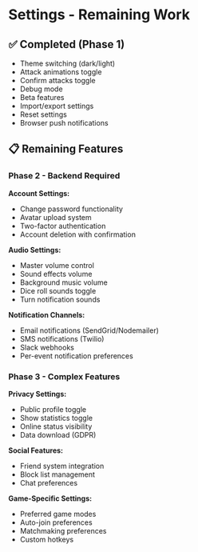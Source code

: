 # Settings - Remaining Work

## ✅ Completed (Phase 1)
- Theme switching (dark/light)
- Attack animations toggle
- Confirm attacks toggle
- Debug mode
- Beta features
- Import/export settings
- Reset settings
- Browser push notifications

## 📋 Remaining Features

### Phase 2 - Backend Required
**Account Settings:**
- Change password functionality
- Avatar upload system
- Two-factor authentication
- Account deletion with confirmation

**Audio Settings:**
- Master volume control
- Sound effects volume
- Background music volume  
- Dice roll sounds toggle
- Turn notification sounds

**Notification Channels:**
- Email notifications (SendGrid/Nodemailer)
- SMS notifications (Twilio)
- Slack webhooks
- Per-event notification preferences

### Phase 3 - Complex Features
**Privacy Settings:**
- Public profile toggle
- Show statistics toggle
- Online status visibility
- Data download (GDPR)

**Social Features:**
- Friend system integration
- Block list management
- Chat preferences

**Game-Specific Settings:**
- Preferred game modes
- Auto-join preferences
- Matchmaking preferences
- Custom hotkeys
